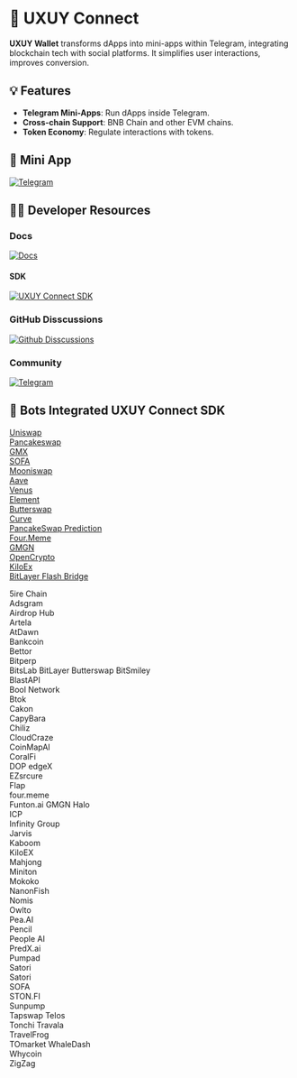 # 🔗 UXUY Connect 

**UXUY Wallet** transforms dApps into mini-apps within Telegram, integrating blockchain tech with social platforms. It simplifies user interactions, improves conversion.

## 💡 Features

- **Telegram Mini-Apps**: Run dApps inside Telegram.
- **Cross-chain Support**: BNB Chain and other EVM chains.
- **Token Economy**: Regulate interactions with tokens.

## 📱 Mini App 
[![Telegram](https://img.shields.io/badge/@UXUY_Telegram_mini_app-2CA5E0?style=for-the-badge&logo=telegram&logoColor=white)](https://t.me/UXUYbot) 

## 🧑‍💻 Developer Resources
### Docs
[![Docs](https://img.shields.io/badge/Docs-black?style=for-the-badge&logo=mdnwebdocs&logoColor=white)](https://docs.uxuy.com/uxuy-connect/quickstart/)

#### SDK
[![UXUY Connect SDK](https://img.shields.io/badge/UXUY_Connect_SDK-100000?style=for-the-badge&logo=github&logoColor=white)](https://github.com/uxuyconnect/connect-sdk)


### GitHub Disscussions
[![Github Disscussions](https://img.shields.io/badge/Github_Disscussions-100000?style=for-the-badge&logo=github&logoColor=white)](https://github.com/orgs/uxuyconnect/discussions)

### Community
[![Telegram](https://img.shields.io/badge/@Developer_Group-2CA5E0?style=for-the-badge&logo=telegram&logoColor=white)](https://t.me/uxuyconnect)


## 🤖 Bots Integrated UXUY Connect SDK

[Uniswap](https://uiswap-tg.pages.dev/#/swap)  
[Pancakeswap](https://upancakeswap.pages.dev/)  
[GMX](https://gmx-interface-uxuy.vercel.app/#/trade)   
[SOFA](https://t.me/SOFADAppBot/dapp)   
[Mooniswap](https://moonswap-a6y.pages.dev/)   
[Aave](https://aave-interface-uxuy.vercel.app/?marketName=proto_mainnet_v3)    
[Venus](https://venus-protocol-interface-evm-three.vercel.app/#/?chainId=56)  
[Element](https://t.me/element_nft_bot/dapp)   
[Butterswap](https://butterswap.io/swap)  
[Curve](https://curve-frontend.pages.dev/#/avalanche/swap?from=0x49d5c2bdffac6ce2bfdb6640f4f80f226bc10bab&to=0xc7198437980c041c805a1edcba50c1ce5db95118)  
[PancakeSwap Prediction](https://t.me/pancakefi_bot/prediction)  
[Four.Meme](https://four.meme)  
[GMGN](https://gmgn.ai/?chain=eth)  
[OpenCrypto](https://t.me/OpenCryptoBot_Bot/uxuy?startapp=d2lkZ2V0SWQ9VkZreFkzZFJPVlk=)  
[KiloEx](https://app.kiloex.io/?from=uxuy)   
[BitLayer Flash Bridge](https://www.bitlayer.org/flash-bridge)   




5ire Chain  
Adsgram  
Airdrop Hub  
Artela  
AtDawn  
Bankcoin  
Bettor  
Bitperp  
BitsLab
BitLayer
Butterswap
BitSmiley  
BlastAPI  
Bool Network  
Btok  
Cakon  
CapyBara  
Chiliz  
CloudCraze  
CoinMapAI   
CoralFi  
DOP
edgeX  
EZsrcure  
Flap  
four.meme  
Funton.ai
GMGN
Halo  
ICP  
Infinity Group  
Jarvis  
Kaboom  
KiloEX  
Mahjong  
Miniton  
Mokoko  
NanonFish  
Nomis  
Owlto  
Pea.AI  
Pencil  
People AI  
PredX.ai  
Pumpad  
Satori  
Satori  
SOFA  
STON.FI  
Sunpump  
Tapswap
Telos  
Tonchi
Travala  
TravelFrog  
TOmarket
WhaleDash  
Whycoin  
ZigZag  
